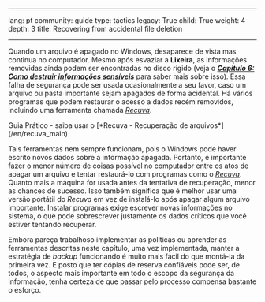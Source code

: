 

---

lang: pt
community: guide
type: tactics
legacy: True
child: True
weight: 4
depth: 3
title: Recovering from accidental file deletion

---

Quando um arquivo é apagado no Windows, desaparece de vista mas continua no computador. Mesmo após esvaziar a **Lixeira**, as informações removidas ainda podem ser encontradas no disco rígido (veja o [***Capítulo 6: Como destruir informações sensíveis***](/pt/chapter-6) para saber mais sobre isso). Essa falha de segurança pode ser usada ocasionalmente a seu favor, caso um arquivo ou pasta importante sejam apagados de forma acidental. Há vários programas que podem restaurar o acesso a dados recém removidos, incluindo uma ferramenta chamada [*Recuva*](/en/recuva_main).

<div class="getstarted" markdown="1">
Guia Prático - saiba usar o [*Recuva - Recuperação de arquivos*](/en/recuva_main)
</div>

Tais ferramentas nem sempre funcionam, pois o Windows pode haver escrito novos dados sobre a informação apagada. Portanto, é importante fazer o menor número de coisas possível no computador entre os atos de apagar um arquivo e tentar restaurá-lo com programas como o [*Recuva*](/en/recuva_main). Quanto mais a máquina for usada antes da tentativa de recuperação, menor as chances de sucesso. Isso também significa que é melhor usar uma versão portátil do *Recuva* em vez de instalá-lo após apagar algum arquivo importante. Instalar programas exige escrever novas informações no sistema, o que pode sobrescrever justamente os dados críticos que você estiver tentando recuperar.

Embora pareça trabalhoso implementar as políticas ou aprender as ferramentas descritas neste capítulo, uma vez implementada, manter a estratégia de *backup* funcionando é muito mais fácil do que montá-la da primeira vez. E posto que ter cópias de reserva confiáveis pode ser, de todos, o aspecto mais importante em todo o escopo da segurança da informação, tenha certeza de que passar pelo processo compensa bastante o esforço.

